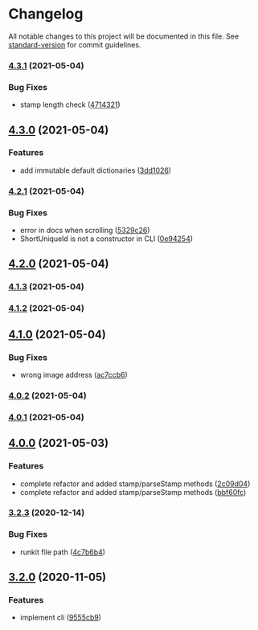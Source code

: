 # Changelog

All notable changes to this project will be documented in this file. See [standard-version](https://github.com/conventional-changelog/standard-version) for commit guidelines.

### [4.3.1](https://github.com/jeanlescure/short-unique-id/compare/v4.3.0...v4.3.1) (2021-05-04)


### Bug Fixes

* stamp length check ([4714321](https://github.com/jeanlescure/short-unique-id/commit/47143219a0c33e98addd319e58ca6d3ab29f7ef9))

## [4.3.0](https://github.com/jeanlescure/short-unique-id/compare/v4.2.1...v4.3.0) (2021-05-04)


### Features

* add immutable default dictionaries ([3dd1026](https://github.com/jeanlescure/short-unique-id/commit/3dd10269ea02f563808df99a92c527f686e3aa0d))

### [4.2.1](https://github.com/jeanlescure/short-unique-id/compare/v4.2.0...v4.2.1) (2021-05-04)


### Bug Fixes

* error in docs when scrolling ([5329c26](https://github.com/jeanlescure/short-unique-id/commit/5329c26ba1aa2b866c5e71ebf567a4ab2a4e23d9))
* ShortUniqueId is not a constructor in CLI ([0e94254](https://github.com/jeanlescure/short-unique-id/commit/0e94254c91fd731b83069eca0442bcaca2f19b36))

## [4.2.0](https://github.com/jeanlescure/short-unique-id/compare/v4.1.3...v4.2.0) (2021-05-04)

### [4.1.3](https://github.com/jeanlescure/short-unique-id/compare/v4.1.2...v4.1.3) (2021-05-04)

### [4.1.2](https://github.com/jeanlescure/short-unique-id/compare/v4.1.0...v4.1.2) (2021-05-04)

## [4.1.0](https://github.com/jeanlescure/short-unique-id/compare/v4.0.2...v4.1.0) (2021-05-04)


### Bug Fixes

* wrong image address ([ac7ccb6](https://github.com/jeanlescure/short-unique-id/commit/ac7ccb600dedfcaccbde2cfd7aca2047262dc440))

### [4.0.2](https://github.com/jeanlescure/short-unique-id/compare/v4.0.1...v4.0.2) (2021-05-04)

### [4.0.1](https://github.com/jeanlescure/short-unique-id/compare/v4.0.0...v4.0.1) (2021-05-04)

## [4.0.0](https://github.com/jeanlescure/short-unique-id/compare/v3.0.0-rc1...v4.0.0) (2021-05-03)


### Features

* complete refactor and added stamp/parseStamp methods ([2c09d04](https://github.com/jeanlescure/short-unique-id/commit/2c09d04fb7fc616e016b371e4265cf4e46d48416))
* complete refactor and added stamp/parseStamp methods ([bbf60fc](https://github.com/jeanlescure/short-unique-id/commit/bbf60fc309a3c80a3b869656a7c754752939f2bc))

### [3.2.3](https://github.com/jeanlescure/short-unique-id/compare/v3.2.0...v3.2.3) (2020-12-14)


### Bug Fixes

* runkit file path ([4c7b6b4](https://github.com/jeanlescure/short-unique-id/commit/4c7b6b43809d8e504d2d340f49611d64ea21ef1c))

## [3.2.0](https://github.com/jeanlescure/short-unique-id/compare/v3.0.5...v3.2.0) (2020-11-05)


### Features

* implement cli ([9555cb9](https://github.com/jeanlescure/short-unique-id/commit/9555cb9b1de9d521ad2a7760be963fc178b62d63))
